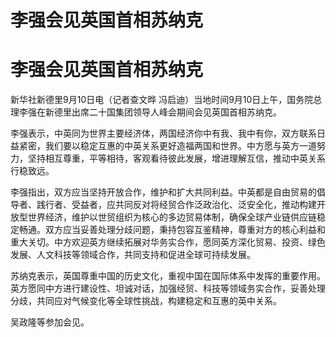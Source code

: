 # 李强会见英国首相苏纳克

# 李强会见英国首相苏纳克

新华社新德里9月10日电（记者查文晔 冯启迪）当地时间9月10日上午，国务院总理李强在新德里出席二十国集团领导人峰会期间会见英国首相苏纳克。

李强表示，中英同为世界主要经济体，两国经济你中有我、我中有你，双方联系日益紧密，我们要以稳定互惠的中英关系更好造福两国和世界。中方愿与英方一道努力，坚持相互尊重，平等相待，客观看待彼此发展，增进理解互信，推动中英关系行稳致远。

李强指出，双方应当坚持开放合作，维护和扩大共同利益。中英都是自由贸易的倡导者、践行者、受益者，应共同反对将经贸合作泛政治化、泛安全化，推动构建开放型世界经济，维护以世贸组织为核心的多边贸易体制，确保全球产业链供应链稳定畅通。双方应当妥善处理分歧问题，秉持包容互鉴精神，尊重对方的核心利益和重大关切。中方欢迎英方继续拓展对华务实合作，愿同英方深化贸易、投资、绿色发展、人文科技等领域合作，共同支持和促进全球可持续发展。

苏纳克表示，英国尊重中国的历史文化，重视中国在国际体系中发挥的重要作用。英方愿同中方进行建设性、坦诚对话，加强经贸、科技等领域务实合作，妥善处理分歧，共同应对气候变化等全球性挑战，构建稳定和互惠的英中关系。

吴政隆等参加会见。


